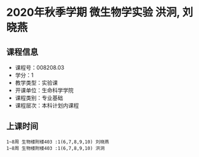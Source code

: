 # 2020年秋季学期 微生物学实验 洪泂, 刘晓燕






## 课程信息

- 课程号：008208.03
- 学分：1
- 教学类型：实验课
- 开课单位：生命科学学院
- 课程类别：专业基础
- 课程层次：本科计划内课程

## 上课时间

```
1~8周 生物楼附楼403 :1(6,7,8,9,10) 刘晓燕
1~8周 生物楼附楼403 :1(6,7,8,9,10) 洪泂
```


